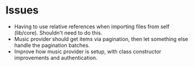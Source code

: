 # Issues
- Having to use relative references when importing files from self (lib/core). Shouldn't need to do this.
- Music provider should get items via pagination, then let something else handle the pagination batches.
- Improve how music provider is setup, with class constructor improvements and authentication.